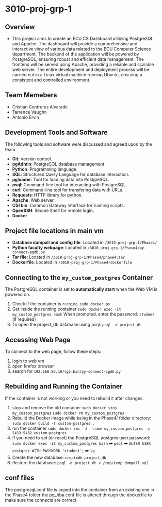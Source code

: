 # 3010-proj-grp-1

## Overview
- This project aims to create an ECU CS Dashboard utilizing PostgreSQL and Apache. The dashboard will provide a comprehensive and interactive view of various data related to the ECU Computer Science department. The backend of the application will be powered by PostgreSQL, ensuring robust and efficient data management. The frontend will be served using Apache, providing a reliable and scalable web server. The entire development and deployment process will be carried out in a Linux virtual machine running Ubuntu, ensuring a consistent and controlled environment.

## Team Memebers 
- Cristian Contreras Alvarado
- Tarrence Vaughn
- Antonio Ervin

## Development Tools and Software
The following tools and software were discussed and agreed upon by the team
- **Git**: Version control.
- **pgAdmin**: PostgreSQL database management.
- **Python**: Programming language.
- **SQL**: Structured Query Language for database interaction.
- **pgloader**: Tool for loading data into PostgreSQL.
- **psql**: Command-line tool for interacting with PostgreSQL.
- **curl**: Command-line tool for transfering data with URLs.
- **Requests**: HTTP library for python.
- **Apache**: Web server.
- **CGI bin**: Common Gateway Interface for running scripts.
- **OpenSSH**: Secure Shell for remote login.
- **Docker**

## Project file locations in main vm
- **Database dumpall and config file**: Located in `/3010-proj-grp-1/Phase4/`
- **Python faculty webpage**: Located in `/3010-proj-grp-1/Phase4/py-connect-pgdb.py`
- **Tar file**: Located in `/3010-proj-grp-1/Phase4/phase4.tar`
- **Dockerfile**: Located in `/3010-proj-grp-1/Phase4/dockerfile`

  
## Connecting to the `my_custom_postgres` Container 
The PostgreSQL container is set to **automatically start** when the Web VM is powered on.

1. Check if the container is `running sudo docker ps`
2. Get inside the running container `sudo docker exec -it my_custom_postgres bash` When prompted, enter the password: `student` (if required)
3. To open the project_db database using psql: `psql -d project_db` 

## Accessing Web Page
To connect to the web page, follow these steps:

1. login to web vm
2. open firefox browser
3. search for `192.168.56.10/cgi-bin/py-connect-pgdb.py`

## Rebuilding and Running the Container

If the container is not working or you need to rebuild it after changes:

1. stop and remove the old container `sudo docker stop my_custom_postgres` `sudo docker rm my_custom_postgres`
2. Rebuild the Docker image while being in the Phase4/ folder directory: `sudo docker build -t custom-postgres .`
3. run the container `sudo docker run -d --name my_custom_postgres -p 5433:5432 custom-postgres`
4. If you need to set (or reset) the PostgreSQL postgres user password: `sudo docker exec -it my_custom_postgres bash` ➡️ `psql` ➡️ `ALTER USER postgres WITH PASSWORD 'student';` ➡️ `\q`
5. Create the new database: `createdb project_db`
6. Restore the database: `psql -d project_db < /tmp/temp_dumpall.sql`

## conf files
The postgresql.conf file is coped into the container from an existing one in the Phase4 folder 
the pg_hba.conf file is altered through the dockerfile to make sure the connects are correct. 
  
